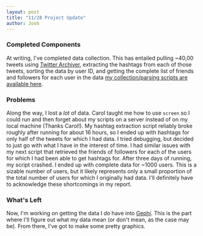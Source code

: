 ```yaml
---
layout: post
title: "11/28 Project Update"
author: Josh
---
```


### Completed Components

At writing, I've completed data collection.  This has entailed pulling ~40,00 tweets using [Twitter Archiver](https://chrome.google.com/webstore/detail/twitter-archiver/pkanpfekacaojdncfgbjadedbggbbphi?hl=en), extracting the hashtags from each of those tweets, sorting the data by user ID, and getting the complete list of friends and followers for each user in the data [my collection/parsing scripts are available here](https://github.com/jbguberman/dh_final_project).  

### Problems

Along the way, I lost a *lot* of data.  Carol taught me how to use `screen` so I could run and then forget about my scripts on a server instead of on my local machine (Thanks Carol!).  My hashtag extraction script reliably broke roughly after running for about 16 hours, so I ended up with hashtags for only half of the tweets for which I had data.   I tried debugging, but decided to just go with what I have in the interest of time.  I had similar issues with my next script that retrieved the friends of followers for each of the users for which I had been able to get hashtags for.  After three days of running, my script crashed.  I ended up with complete data for ~1000 users.  This is a sizable number of users, but it likely represents only a small proportion of the total number of users for which I originally had data.  I'll definitely have to acknowledge these shortcomings in my report.

### What's Left


Now, I'm working on getting the data I *do* have into [Gephi](https://gephi.org/).  This is the part where I'll figure out what my data mean (or don't mean, as the case may be).  From there, I've got to make some pretty graphics.
